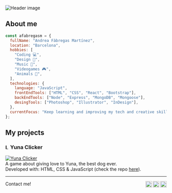 ![Header image](https://i.imgur.com/8uFi3WM.png)

## About me

```javascript
const afabregasm = {
  fullName: "Andrea Fàbregas Martínez",
  location: "Barcelona",
  hobbies: [
    "Coding 💻",
    "Design 🎨",
    "Music 🎸",
    "Videogames 🎮",
    "Animals 🐶",
  ],
  technologies: {
    language: "JavaScript",
    frontEndTools: ["HTML", "CSS", "React", "Bootstrap"],
    backEndTools: ["Node", "Express", "MongoDB", "Mongoose"],
    desingTools: ["Photoshop", "Illustrator", "InDesign"],
  },
  currentFocus: "Keep learning and improving my tech and creative skills.",
};
```

## My projects

### <img margin-right="5px" width="15px" src="https://i.imgur.com/uxdcz8G.png" alt="Love" />Yuna Clicker

<a href="https://afabregasm.github.io/yuna-clicker/"><img border-radius="3px" src="https://i.imgur.com/xTeesbb.png" alt="Yuna Clicker" /></a><br />
A game about giving love to Yuna, the best dog ever.<br />
Developed with: HTML, CSS & JavaScript (check the repo <a href="https://github.com/afabregasm/yuna-clicker">here</a>).

---

Contact me!
<a href="https://www.facebook.com/afabregasm"><img align="right" alt="Andrea's Behance" width="20px" src="https://simpleicons.now.sh/facebook/495f7e" /></a>
<a href="https://www.behance.net/afabregasm"><img align="right" alt="Andrea's Behance" width="20px" src="https://simpleicons.now.sh/behance/495f7e" /></a>
<a href="https://linkedin.com/in/afabregasm"><img align="right" alt="Andrea's LinkedIn" width="20px" src="https://simpleicons.now.sh/linkedin/495f7e" /></a>
